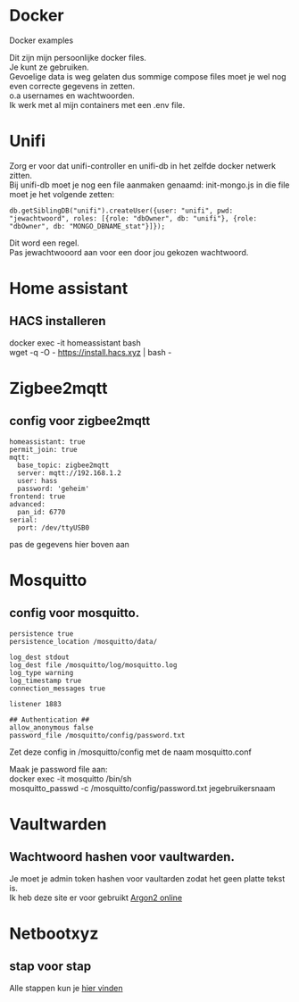 # Docker
Docker examples

Dit zijn mijn persoonlijke docker files.  
Je kunt ze gebruiken.  
Gevoelige data is weg gelaten dus sommige compose files moet je wel nog even correcte gegevens in zetten.  
o.a usernames en wachtwoorden.  
Ik werk met al mijn containers met een .env file.  

# Unifi 

Zorg er voor dat unifi-controller en unifi-db in het zelfde docker netwerk zitten.  
Bij unifi-db moet je nog een file aanmaken genaamd: init-mongo.js in die file moet je het volgende zetten:  
```
db.getSiblingDB("unifi").createUser({user: "unifi", pwd: "jewachtwoord", roles: [{role: "dbOwner", db: "unifi"}, {role: "dbOwner", db: "MONGO_DBNAME_stat"}]});
```
Dit word een regel.  
Pas jewachtwooord aan voor een door jou gekozen wachtwoord.  

# Home assistant  

## HACS installeren  

docker exec -it homeassistant bash  
wget -q -O - https://install.hacs.xyz | bash -  


# Zigbee2mqtt  

## config voor zigbee2mqtt  
```
homeassistant: true
permit_join: true
mqtt:
  base_topic: zigbee2mqtt
  server: mqtt://192.168.1.2
  user: hass
  password: 'geheim'
frontend: true
advanced:
  pan_id: 6770
serial:
  port: /dev/ttyUSB0
```
pas de gegevens hier boven aan 

# Mosquitto  
## config voor mosquitto.  

```
persistence true
persistence_location /mosquitto/data/

log_dest stdout
log_dest file /mosquitto/log/mosquitto.log
log_type warning
log_timestamp true
connection_messages true

listener 1883

## Authentication ##
allow_anonymous false
password_file /mosquitto/config/password.txt
```
Zet deze config in /mosquitto/config met de naam mosquitto.conf  

Maak je password file aan:  
docker exec -it mosquitto /bin/sh  
mosquitto_passwd -c /mosquitto/config/password.txt jegebruikersnaam  

# Vaultwarden  
## Wachtwoord hashen voor vaultwarden.  
Je moet je admin token hashen voor vaultarden zodat het geen platte tekst is.  
Ik heb deze site er voor gebruikt [Argon2 online](https://argon2.online/)  

# Netbootxyz
## stap voor stap  
Alle stappen kun je [hier vinden](https://landaalict.nl/posts/pxe/)